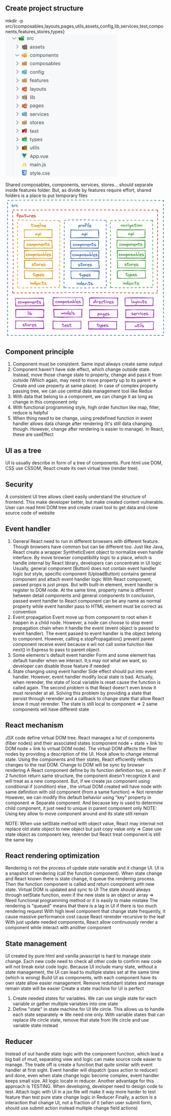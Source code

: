 ## Create project structure

mkdir -p src/{composables,layouts,pages,utils,assets,config,lib,services,test,components,features,stores,types}
![alt text](1_B-EQbBPvvZ8S3zov2EK4bg.webp)

Shared composables, components, services, stores... should separate inside features folder. But, as divide by features require effort, shared folders is a place to put temporary files
![alt text](1_x1p3EkyYXSQ8RmOMcCOBQQ.webp)

## Component principle

1. Component must be consistent. Same input always create same output
2. Component haven't have side effect, which change outside state. Instead, move those change state to property, change and pass it from outside (Which again, may need to move property up to its parent => Create and use property at same place). In case of complex property passing tree, we can use central data management tool like Redux
3. With data that belong to a component, we can change it as long as change in this component only
4. With functional programming style, high order function like map, filter, reduce is helpful
5. When thing need to be change, using predefined function in event handler allows data change after rendering (It's still data changing though. However, change after rendering is easier to manage). In React, these are useEffect

## UI as a tree

UI is usually describe in form of a tree of components. Pure html use DOM, CSS use CSSOM, React create its own virtual tree (render tree).

## Security

A consistent UI tree allows client easily understand the structure of frontend. This make developer better, but make created content vulnerable. User can read html DOM tree and create crawl tool to get data and clone source code of website

## Event handler

1. General
   React need to run in different browsers with different feature. Though browsers have common but can be different too. Just like Java, React create a wrapper SyntheticEvent object to normalize even handle interface.
   By move browser compatibility logic to a place, which is handle internal by React library, developers can concentrate in UI logic
   Usually, general component (Button) does not contain event handler logic but style, specific component (UploadButton) contains general component and attach event handler logic
   With React component, passed props is just props. But with built-in element, event handler is register to DOM node. At the same time, property name is different between detail components and general components
   In conclusion, passed event handler to React component can be any name as normal property while event handler pass to HTML element must be correct as convention
2. Event propagation
   Event move up from component to root when it happen in a child node. However, a node can choose to stop event propagation chain when it handle the event (event object is passed to event handler).
   The event passed to event handler is the object belong to component. However, calling e.stopPropagation() prevent parent component receive event because e wil not call some function like next() in Express to pass to parent object.
3. Some elements's default event handler
   Form and some element has default handler when we interact. It;s may not what we want, so developer can disable those feature if needed
4. State changing using event handler
   Side effect should put into event handler. However, event handler modify local state is bad. Actually, when rerender, the state of local variable is reset cause the function is called again. The second problem is that React doesn't even know it must rerender at all.
   Solving this problem by providing a state that persist through rerender and a callback to change state that allow React know it must rerender. The state is still local to component => 2 same components will have different state

## React mechanism

JSX code define virtual DOM tree. React manages a list of components (fiber nodes) and their associated states (component node + state + link to DOM node + link to virtual DOM node). The virtual DOM affects the fiber nodes by providing a description of the UI. Hook allow to change internal state. Using the components and their states, React efficiently reflects changes to the real DOM.
Change to DOM will be sync by browser rendering
A React component define by its function definition too, so even if 2 function return same structure, the component doesn't recognize it and will treat as a new component. But, if we create jsx component using conditional if (condition) <A/> else <A/>, the virtual DOM created will have node with same definition with old component (from a same function) => Not rerender
However, we can modify this default behavior using "key" property in component => Separate component. And because key is used to determine child component, it just need to unique in parent component only
NOTE: Using key allow to move component around and its state still remain

NOTE: When use setState method with object value, React may internal not replace old state object to new object but just copy value only => Case use state object as component key, rerender but React treat component is still the same key

## React rendering optimization

Rendering is not the process of update state variable and it change UI. UI is a snapshot of rendering (call the function component). When state change and React known there is state change, it queue the rendering process. Then the function component is called and return component with new state. Virtual DOM is updated and sync to UI
The state should always through setState function, even if the new state is an object or array => Need functional programming method or it is easily to make mistake
The rendering is "queued" means that there is a lag in UI if there is too much rendering request
With high level component that change state frequently, it cause massive performance cost cause React rerender recursive to the leaf
With just update needed components, React allow continuously render a component while interact with another component

## State management

UI created by pure html and vanilla javascript is hard to manage state change. Each new code need to check all other code to confirm new code will not break exist code logic. Because UI include many state, without a state management, the UI can lead to multiple states set at the same time (which is wrong)
Build UI as components, with each component have its own state allow easier management. Remove redundant states and manage remain state will be easier
Create a state machine for UI is perfect

1. Create needed states for variables. We can use single state for each variable or gather multiple variables into one state
2. Define "state" in state machine for UI life circle. This allows us to handle each state separately => We need one only. With variable states that can replace life circle state, remove that state from life circle and use variable state instead

## Reducer

Instead of out handle state logic with the component function, which lead a big ball of mud, separating view and logic can make source code easier to manage. The trade off is create a function that quite similar with event handler at first sight. Event handler will dispatch (pass action to reducer) and done, even when state change logic become complex, event handler keeps small size. All logic locate in reducer.
Another advantage for this approach is TESTING. When developing, developer need to design code to test. Attach logic with UI in a jsx file will make it way more harder to test feature than test pure state change logic in Reducer
Finally, a action is a interaction that change UI, not a fraction of it (when user submit form, should use submit action instead multiple change field actions)
